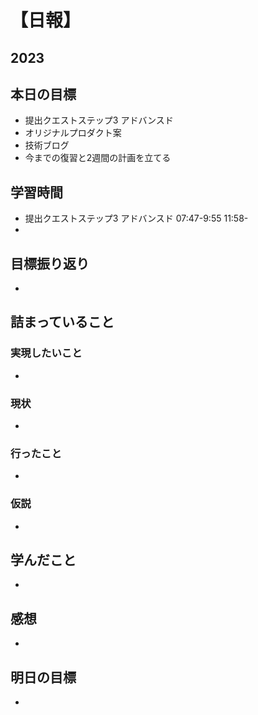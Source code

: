 # 【日報】
## 2023
## 本日の目標
- 提出クエストステップ3 アドバンスド
- オリジナルプロダクト案
- 技術ブログ
- 今までの復習と2週間の計画を立てる 

## 学習時間
- 提出クエストステップ3 アドバンスド 07:47-9:55 11:58-
- 

## 目標振り返り
- 

## 詰まっていること
### 実現したいこと 
- 
### 現状
- 
### 行ったこと 
- 
### 仮説
- 

## 学んだこと
- 

## 感想
- 

## 明日の目標
- 


